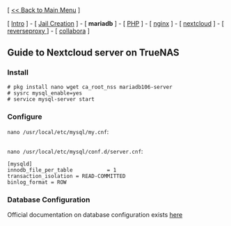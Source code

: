 [ [<< Back to Main Menu](https://github.com/seth586/guides/blob/master/README.md) ]

[ [Intro](README.md) ] - [ [Jail Creation](1_jail.md) ] - [ **mariadb** ] - [ [PHP](3_php.md) ] - [ [nginx](4_apache.md) ] - [ [nextcloud](5_nextcloud.md) ] - [ [reverseproxy ](6_reverseproxy.md)] - [ [collabora](7_collabora.md) ]

## Guide to Nextcloud server on TrueNAS

### Install 

```
# pkg install nano wget ca_root_nss mariadb106-server
# sysrc mysql_enable=yes
# service mysql-server start
```

### Configure

`nano /usr/local/etc/mysql/my.cnf`:
```

```





`nano /usr/local/etc/mysql/conf.d/server.cnf`:
```
[mysqld]
innodb_file_per_table           = 1
transaction_isolation = READ-COMMITTED
binlog_format = ROW
```

### Database Configuration
Official documentation on database configuration exists [here](https://docs.nextcloud.com/server/latest/admin_manual/configuration_database/index.html)
